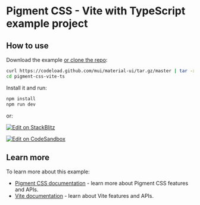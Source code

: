 # Pigment CSS - Vite with TypeScript example project

## How to use

Download the example [or clone the repo](https://github.com/mui/material-ui):

<!-- #default-branch-switch -->

```bash
curl https://codeload.github.com/mui/material-ui/tar.gz/master | tar -xz --strip=2 material-ui-master/examples/pigment-css-vite-ts
cd pigment-css-vite-ts
```

Install it and run:

```bash
npm install
npm run dev
```

or:

<!-- #default-branch-switch -->

[![Edit on StackBlitz](https://developer.stackblitz.com/img/open_in_stackblitz.svg)](https://stackblitz.com/github/mui/material-ui/tree/master/examples/pigment-css-vite-ts)

[![Edit on CodeSandbox](https://codesandbox.io/static/img/play-codesandbox.svg)](https://codesandbox.io/p/sandbox/github/mui/material-ui/tree/master/examples/pigment-css-vite-ts)

## Learn more

To learn more about this example:

- [Pigment CSS documentation](https://github.com/mui/material-ui/blob/master/packages/pigment-react/README.md) - learn more about Pigment CSS features and APIs.
- [Vite documentation](https://vitejs.dev/guide/) - learn about Vite features and APIs.
